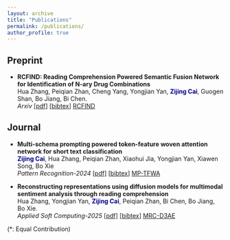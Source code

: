 ```yaml
---
layout: archive
title: "Publications"
permalink: /publications/
author_profile: true
---
```


<!-- Place this tag in your head or just before your close body tag. -->

<script async defer src="https://buttons.github.io/buttons.js"></script>


## Preprint
- **RCFIND: Reading Comprehension Powered Semantic Fusion Network for Identification of N-ary Drug Combinations**\
Hua Zhang, Peiqian Zhan, Cheng Yang, Yongjian Yan, <span style="color:darkblue">**Zijing Cai**</span>, Guogen Shan, Bo Jiang, Bi Chen. \
*Arxiv* [[pdf]]() [[bibtex]()]
<a class="github-button" href="" data-show-count="true" aria-label="Star buttons/github-buttons on GitHub">RCFIND</a>

  
## Journal
- **Multi-schema prompting powered token-feature woven attention network for short text classification**\
<span style="color:darkblue">**Zijing Cai**</span>, Hua Zhang, Peiqian Zhan, Xiaohui Jia, Yongjian Yan, Xiawen Song, Bo Xie \
*Pattern Recognition-2024* [[pdf]](https://www.sciencedirect.com/science/article/pii/S0031320324005338) [[bibtex]()]
<a class="github-button" href="https://github.com/Aaronzijingcai/MP-TFWA" data-show-count="true" aria-label="Star buttons/github-buttons on GitHub">MP-TFWA</a>

- **Reconstructing representations using diffusion models for multimodal  sentiment analysis through reading comprehension**\
Hua Zhang, Yongjian Yan, <span style="color:darkblue">**Zijing Cai**</span>, Peiqian Zhan, Bi Chen, Bo Jiang, Bo Xie. \
*Applied Soft Computing-2025* [[pdf]](https://www.sciencedirect.com/science/article/abs/pii/S1568494624011207) [[bibtex]()]
<a class="github-button" href="" data-show-count="true" aria-label="Star buttons/github-buttons on GitHub">MRC-D3AE</a>



(\*: Equal Contribution)
